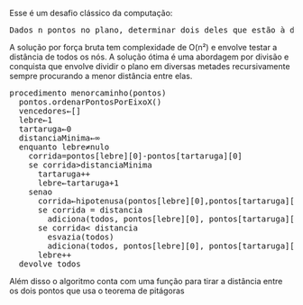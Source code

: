 Esse é um desafio clássico da computação: 

<pre>Dados n pontos no plano, determinar dois deles que estão à distância mínima</pre>
A solução por força bruta tem complexidade de O(n²) e envolve testar a distância de todos os nós.
A solução ótima é uma abordagem por divisão e conquista que envolve dividir o plano em diversas metades recursivamente sempre procurando a menor distância entre elas.
<pre>
procedimento menorcaminho(pontos)
  pontos.ordenarPontosPorEixoX()
  vencedores←[]
  lebre←1
  tartaruga←0
  distanciaMinima←∞
  enquanto lebre≠nulo
    corrida=pontos[lebre][0]-pontos[tartaruga][0]
    se corrida>distanciaMinima
      tartaruga++
      lebre←tartaruga+1
    senao
      corrida←hipotenusa(pontos[lebre][0],pontos[tartaruga][0])
      se corrida = distancia
        adiciona(todos, pontos[lebre][0], pontos[tartaruga][0])
      se corrida< distancia
        esvazia(todos)
        adiciona(todos, pontos[lebre][0], pontos[tartaruga][0])
      lebre++
  devolve todos  
</pre>
Além disso o algoritmo conta com uma função para tirar a distância entre os dois pontos que usa o teorema de pitágoras
